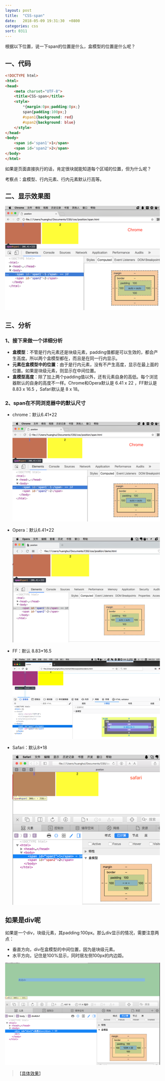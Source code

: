 ```yaml
---
layout: post
title:  "CSS-span"
date:   2018-05-09 19:31:30  +0800
categories: css
sort: 0311
---
```


根据以下位置，说一下span的位置是什么，盒模型的位置是什么呢？

## 一、代码

```html
<!DOCTYPE html>
<html>
<head>
    <meta charset="UTF-8">
    <title>CSS-span</title>
    <style>
        *{margin:0px;padding:0px;}
        span{padding:100px;}
        #span1{background: red}
        #span2{background: blue}
    </style>
</head>
<body>
    <span id='span1'>1</span>
    <span id='span2'>2</span>
</body>
</html>
```

如果是页面直接执行的话，肯定很块就能知道每个区域的位置，但为什么呢？

考察点：盒模型、行内元素、行内元素默认行高等。

## 二、显示效果图

![效果图](../../assets/css/1101-chrome.png)

## 三、分析

### 1、接下来做一个详细分析

- **盒模型**：不管是行内元素还是块级元素，padding值都是可以生效的，都会产生高度。所以两个盒模型都在，而且是在同一行内显示。
- **元素在盒模型中的位置**：由于是行内元素，没有不产生高度，显示在最上面的位置。如果是块级元素，则显示在中间位置。
- **盒模型高度**：除了加上两个padding值以外，还有元素自身的高低。每个浏览器默认的自身的高度不一样。Chrome和Opera默认是 6.41 x 22 ，FF默认是 8.83 x 16.5 ，Safari默认是 8 x 18。

### 2、span在不同浏览器中的默认尺寸

- chrome：默认6.41*22

  ![效果图](../../assets/css/1101-chrome.png)

- Opera：默认6.41*22

  ![效果图](../../assets/css/1101-opera.png)

- FF：默认 8.83*16.5

  ![效果图](../../assets/css/1101-ff.png)

- Safari：默认8*18

  ![效果图](../../assets/css/1101-safari.png)



## 如果是div呢

如果是一个div，块级元素，其padding:100px。那么div显示的情况，需要注意两点：

- 垂直方向，div在盒模型的中间位置，因为是块级元素。
- 水平方向，记住是100%显示，同时居左侧100px的内边距。

![效果图](../../assets/css/1102.png)



> 【[具体效果](/widget/css/span.html)】

